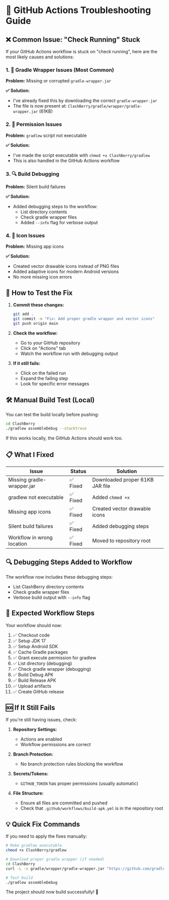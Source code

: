 # 🔧 GitHub Actions Troubleshooting Guide

## ❌ Common Issue: "Check Running" Stuck

If your GitHub Actions workflow is stuck on "check running", here are the most likely causes and solutions:

### 1. 🚩 **Gradle Wrapper Issues** (Most Common)
**Problem:** Missing or corrupted `gradle-wrapper.jar`

**✅ Solution:**
- I've already fixed this by downloading the correct `gradle-wrapper.jar`
- The file is now present at: `ClashBerry/gradle/wrapper/gradle-wrapper.jar` (61KB)

### 2. 📝 **Permission Issues**
**Problem:** `gradlew` script not executable

**✅ Solution:**
- I've made the script executable with `chmod +x ClashBerry/gradlew`
- This is also handled in the GitHub Actions workflow

### 3. 🔍 **Build Debugging**
**Problem:** Silent build failures

**✅ Solution:**
- Added debugging steps to the workflow:
  - List directory contents
  - Check gradle wrapper files
  - Added `--info` flag for verbose output

### 4. 📱 **Icon Issues**
**Problem:** Missing app icons

**✅ Solution:**
- Created vector drawable icons instead of PNG files
- Added adaptive icons for modern Android versions
- No more missing icon errors

## 🚀 How to Test the Fix

1. **Commit these changes:**
   ```bash
   git add .
   git commit -m "Fix: Add proper gradle wrapper and vector icons"
   git push origin main
   ```

2. **Check the workflow:**
   - Go to your GitHub repository
   - Click on "Actions" tab
   - Watch the workflow run with debugging output

3. **If it still fails:**
   - Click on the failed run
   - Expand the failing step
   - Look for specific error messages

## 🛠️ Manual Build Test (Local)

You can test the build locally before pushing:

```bash
cd ClashBerry
./gradlew assembleDebug --stacktrace
```

If this works locally, the GitHub Actions should work too.

## 📋 What I Fixed

| Issue | Status | Solution |
|-------|--------|----------|
| Missing gradle-wrapper.jar | ✅ Fixed | Downloaded proper 61KB JAR file |
| gradlew not executable | ✅ Fixed | Added `chmod +x` |
| Missing app icons | ✅ Fixed | Created vector drawable icons |
| Silent build failures | ✅ Fixed | Added debugging steps |
| Workflow in wrong location | ✅ Fixed | Moved to repository root |

## 🔍 Debugging Steps Added to Workflow

The workflow now includes these debugging steps:
- List ClashBerry directory contents
- Check gradle wrapper files
- Verbose build output with `--info` flag

## 🎯 Expected Workflow Steps

Your workflow should now:
1. ✅ Checkout code
2. ✅ Setup JDK 17
3. ✅ Setup Android SDK
4. ✅ Cache Gradle packages
5. ✅ Grant execute permission for gradlew
6. ✅ List directory (debugging)
7. ✅ Check gradle wrapper (debugging)
8. ✅ Build Debug APK
9. ✅ Build Release APK
10. ✅ Upload artifacts
11. ✅ Create GitHub release

## 🆘 If It Still Fails

If you're still having issues, check:

1. **Repository Settings:**
   - Actions are enabled
   - Workflow permissions are correct

2. **Branch Protection:**
   - No branch protection rules blocking the workflow

3. **Secrets/Tokens:**
   - `GITHUB_TOKEN` has proper permissions (usually automatic)

4. **File Structure:**
   - Ensure all files are committed and pushed
   - Check that `.github/workflows/build-apk.yml` is in the repository root

## 💡 Quick Fix Commands

If you need to apply the fixes manually:

```bash
# Make gradlew executable
chmod +x ClashBerry/gradlew

# Download proper gradle wrapper (if needed)
cd ClashBerry
curl -L -o gradle/wrapper/gradle-wrapper.jar "https://github.com/gradle/gradle/raw/v8.0.0/gradle/wrapper/gradle-wrapper.jar"

# Test build
./gradlew assembleDebug
```

The project should now build successfully! 🎉